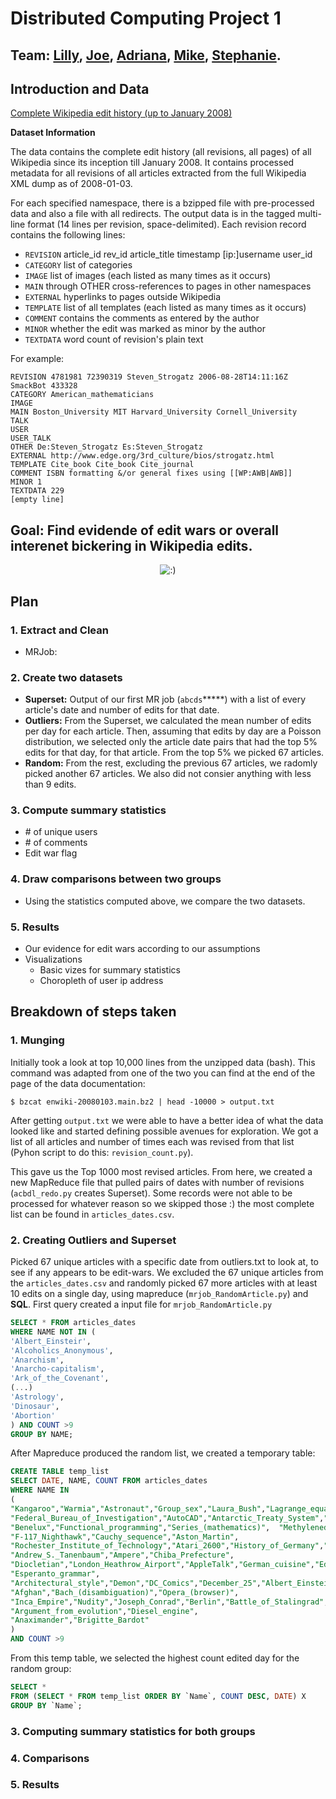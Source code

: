 # Distributed Computing Project 1

## Team: [Lilly](https://github.com/lillyraud), [Joe](https://github.com/joecomerisnotavailable), [Adriana](https://github.com/acastrops), [Mike](https://github.com/mikejt33), [Stephanie](https://github.com/srive).

## Introduction and Data

[Complete Wikipedia edit history (up to January 2008)](http://snap.stanford.edu/data/wiki-meta.html)

**Dataset Information**

The data contains the complete edit history (all revisions, all pages) of all Wikipedia since its inception till January 2008. It  contains processed metadata for all revisions of all articles extracted from the full Wikipedia XML dump as of 2008-01-03.

For each specified namespace, there is a bzipped file with pre-processed data and also a file with all redirects. The output data is in the tagged multi-line format (14 lines per revision, space-delimited). Each revision record contains the following lines:

- `REVISION` article_id rev_id article_title timestamp [ip:]username user_id
- `CATEGORY` list of categories
- `IMAGE` list of images (each listed as many times as it occurs)
- `MAIN` through OTHER cross-references to pages in other namespaces
- `EXTERNAL` hyperlinks to pages outside Wikipedia
- `TEMPLATE` list of all templates (each listed as many times as it occurs)
- `COMMENT` contains the comments as entered by the author
- `MINOR` whether the edit was marked as minor by the author
- `TEXTDATA` word count of revision's plain text

For example:

```
REVISION 4781981 72390319 Steven_Strogatz 2006-08-28T14:11:16Z SmackBot 433328
CATEGORY American_mathematicians
IMAGE
MAIN Boston_University MIT Harvard_University Cornell_University
TALK
USER
USER_TALK
OTHER De:Steven_Strogatz Es:Steven_Strogatz
EXTERNAL http://www.edge.org/3rd_culture/bios/strogatz.html
TEMPLATE Cite_book Cite_book Cite_journal
COMMENT ISBN formatting &/or general fixes using [[WP:AWB|AWB]]
MINOR 1
TEXTDATA 229
[empty line]
```

## Goal: Find evidende of edit wars or overall interenet bickering in Wikipedia edits.

<p align="center">
  <img src="https://imgs.xkcd.com/comics/duty_calls.png" alt=":)" />
</p>

## Plan

### 1. Extract and Clean
  - MRJob: 
  
### 2. Create two datasets
  - **Superset:** Output of our first MR job (`abcds`*****) with a list of every article's date and number of edits for that date. 
  - **Outliers:** From the Superset, we calculated the mean number of edits per day for each article. Then, assuming that edits by day are a Poisson distribution, we selected only the article date pairs that had the top 5\% edits for that day, for that article. From the top 5\% we picked 67 articles.
  - **Random:** From the rest, excluding the previous 67 articles, we radomly picked another 67 articles. We also did not consier anything with less than 9 edits.

  
### 3. Compute summary statistics
  - \# of unique users
  - \# of comments
  - Edit war flag
  
### 4. Draw comparisons between two groups
  - Using the statistics computed above, we compare the two datasets.
  
### 5. Results
  - Our evidence for edit wars according to our assumptions
  - Visualizations
      * Basic vizes for summary statistics
      * Choropleth of user ip address

## Breakdown of steps taken


### 1. Munging

Initially took a look at top 10,000 lines from the unzipped data (bash). This command was adapted from one of the two you can find at the end of the page of the data documentation:

```
$ bzcat enwiki-20080103.main.bz2 | head -10000 > output.txt
```

After getting `output.txt` we were able to have a better idea of what the data looked like and started defining possible avenues for exploration. We got a list of all articles and number of times each was revised from that list (Pyhon script to do this: `revision_count.py`). 

This gave us the Top 1000 most revised articles. From here, we created a new MapReduce file that pulled pairs of dates with number of revisions (`acbdl_redo.py` creates Superset). Some records were not able to be processed for whatever reason so we skipped those :) the most complete list can be found in `articles_dates.csv`. 

### 2. Creating Outliers and Superset

Picked 67 unique articles with a specific date from outliers.txt to look at, to see if any appears to be edit-wars. We excluded the 67 unique articles from the `articles_dates.csv` and randomly picked 67 more articles with at least 10 edits on a single day, using mapreduce (`mrjob_RandomArticle.py`) and **SQL**. First query created a input file for `mrjob_RandomArticle.py`

``` SQL
SELECT * FROM articles_dates
WHERE NAME NOT IN (
'Albert_Einsteir',
'Alcoholics_Anonymous',
'Anarchism',
'Anarcho-capitalism',
'Ark_of_the_Covenant',
(...)
'Astrology',
'Dinosaur',
'Abortion'
) AND COUNT >9
GROUP BY NAME;
```
After Mapreduce produced the random list, we created a temporary table:

``` SQL
CREATE TABLE temp_list
SELECT DATE, NAME, COUNT FROM articles_dates
WHERE NAME IN 
(
"Kangaroo","Warmia","Astronaut","Group_sex","Laura_Bush","Lagrange_equations","Astronomical_unit","Abner_Doubleday",
"Federal_Bureau_of_Investigation","AutoCAD","Antarctic_Treaty_System","Amoeba","Alabama","Elliptic_integral","Apollo_11",
"Benelux","Functional_programming","Series_(mathematics)",  "Methylenedioxymethamphetamine","Detroit_Red_Wings","Big_bang","Connective","Psychedelic","Albinism","December_10","Racism",
"F-117_Nighthawk","Cauchy_sequence","Aston_Martin", 
"Rochester_Institute_of_Technology","Atari_2600","History_of_Germany","Cable_car_(railway)","Commodore_64",
"Andrew_S._Tanenbaum","Ampere","Chiba_Prefecture",
"Diocletian","London_Heathrow_Airport","AppleTalk","German_cuisine","Edgar_Rice_Burroughs","Cathode","List_of_Latin_phrases",
"Esperanto_grammar",
"Architectural_style","Demon","DC_Comics","December_25","Albert_Einstein","Background_radiation","Impressionism","Interlingua",
"Afghan","Bach_(disambiguation)","Opera_(browser)",
"Inca_Empire","Nudity","Joseph_Conrad","Berlin","Battle_of_Stalingrad","Bestiality","Eastern_Orthodox_Church",
"Argument_from_evolution","Diesel_engine",
"Anaximander","Brigitte_Bardot"
)  
AND COUNT >9
```

From this temp table, we selected the highest count edited day for the random group:

``` sql
SELECT * 
FROM (SELECT * FROM temp_list ORDER BY `Name`, COUNT DESC, DATE) X
GROUP BY `Name`;
```

### 3. Computing summary statistics for both groups

### 4. Comparisons

### 5. Results

